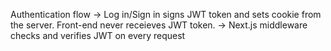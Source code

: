 Authentication flow
-> Log in/Sign in signs JWT token and sets cookie from the server. Front-end never receieves JWT token.
-> Next.js middleware checks and verifies JWT on every request
